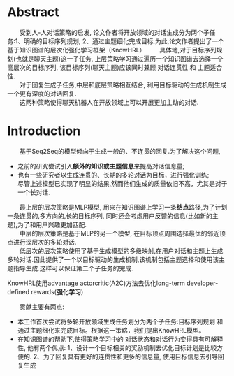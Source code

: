 # Abstract
&emsp;&emsp;受到人-人对话策略的启发, 论文作者将开放领域的对话生成分为两个子任务:1、明确的目标序列规划; 2、通过主题细化完成目标.为此,论文作者提出了一个基于知识图谱的层次化强化学习框架（KnowHRL）
&emsp;&emsp;具体地,对于目标序列规划(也就是聊天主题)这一子任务, 上层策略学习通过遍历一个知识图谱去选择一个高层次的目标序列, 该目标序列(聊天主题)应该同时兼顾 对话连贯性 和 主题适合性.  
&emsp;&emsp;对于回复生成子任务,中层和底层策略相互结合, 利用目标驱动的生成机制生成一个更有深度的对话回复.  
&emsp;&emsp;这两种策略使得聊天机器人在开放领域上可以开展更加主动的对话.  

# Introduction
&emsp;&emsp;基于Seq2Seq的模型倾向于生成一般的、不连贯的回复.为了解决这个问题, 
- 之前的研究尝试引入**额外的知识或主题信息**来提高对话信息量;
- 也有一些研究者以生成连贯的、长期的多轮对话为目标，进行强化训练;
&emsp;&emsp;尽管上述模型已实现了明显的结果,然而他们生成的质量依旧不高，尤其是对于一个长对话.  

&emsp;&emsp;最上层的层次策略是MLP模型, 用来在知识图谱上学习一条**结点**路径,为了计划一条连贯的,多方向的,长的目标序列, 同时还会考虑用户反馈的信息(比如新的主题),为了和用户兴趣更加匹配.  
&emsp;&emsp;中层的层次策略是基于MLP的另一个模型, 在目标顶点周围选择最优的邻近顶点进行深层次的多轮对话.  
&emsp;&emsp;低层次的层次策略使用了基于生成模型的多级映射,在用户对话和主题上生成多轮对话.因此提供了一个以目标驱动的生成机制,该机制包括主题选择和使用该主题指导生成.这样可以保证第二个子任务的完成.  

KnowHRL使用advantage actorcritic(A2C)方法去优化long-term developer-defined rewards(**强化学习**)  

&emsp;&emsp;贡献主要有两点:
- 本工作首次尝试将多轮开放领域生成任务划分为两个子任务:目标序列规划 和 通过主题细化来完成目标。根据这一策略，我们提出KnowHRL模型。
- 在知识图谱的帮助下,使得策略学习中的 对话状态和对话行为变得具有可解释性, 他有两个优点: 1、设计一个目标相关的奖励机制去优化目标计划是比较方便的. 2、为了回复具有更好的连贯性和更多的信息量, 使用目标信息去引导回复生成
